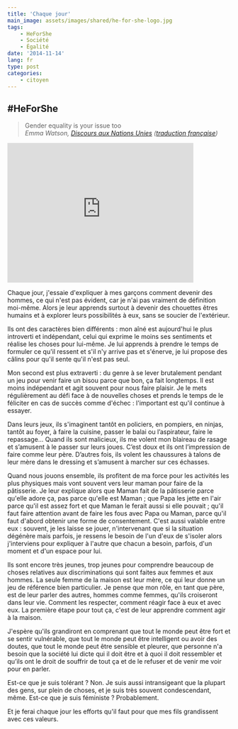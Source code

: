 ```yaml
---
title: 'Chaque jour'
main_image: assets/images/shared/he-for-she-logo.jpg
tags:
    - HeForShe
    - Société
    - Égalité
date: '2014-11-14'
lang: fr
type: post
categories:
    - citoyen
---
```


## \#HeForShe

> Gender equality is your issue too  
>   <cite>Emma Watson, [Discours aux Nations Unies](https://www.youtube.com/watch?v=Q0Dg226G2Z8) ([traduction française](http://www.unwomen.org/fr/news/stories/2014/9/emma-watson-gender-equality-is-your-issue-too))</cite>

<!-- more -->

<div class="videoWrapper">
  <iframe width="420" height="315" src="https://www.youtube.com/embed/Q0Dg226G2Z8" frameborder="0" allowfullscreen></iframe>
</div>

Chaque jour, j'essaie d'expliquer à mes garçons comment devenir des hommes, ce qui n'est pas évident, car je n'ai pas vraiment de définition moi-même. Alors je leur apprends surtout à devenir des chouettes êtres humains et à explorer leurs possibilités à eux, sans se soucier de l'extérieur.

Ils ont des caractères bien différents&nbsp;: mon aîné est aujourd'hui le plus introverti et indépendant, celui qui exprime le moins ses sentiments et réalise les choses pour lui-même. Je lui apprends à prendre le temps de formuler ce qu'il ressent et s'il n'y arrive pas et s'énerve, je lui propose des câlins pour qu'il sente qu'il n'est pas seul.

Mon second est plus extraverti&nbsp;: du genre à se lever brutalement pendant un jeu pour venir faire un bisou parce que bon, ça fait longtemps. Il est moins indépendant et agit souvent pour nous faire plaisir. Je le mets régulièrement au défi face à de nouvelles choses et prends le temps de le féliciter en cas de succès comme d'échec&nbsp;: l'important est qu'il continue à essayer.

Dans leurs jeux, ils s'imaginent tantôt en policiers, en pompiers, en ninjas, tantôt au foyer, à faire la cuisine, passer le balai ou l’aspirateur, faire le repassage… Quand ils sont malicieux, ils me volent mon blaireau de rasage et s’amusent à le passer sur leurs joues. C’est doux et ils ont l’impression de faire comme leur père. D’autres fois, ils volent les chaussures à talons de leur mère dans le dressing et s’amusent à marcher sur ces échasses.

Quand nous jouons ensemble, ils profitent de ma force pour les activités les plus physiques mais vont souvent vers leur maman pour faire de la pâtisserie. Je leur explique alors que Maman fait de la pâtisserie parce qu'elle adore ça, pas parce qu'elle est Maman ; que Papa les jette en l'air parce qu'il est assez fort et que Maman le ferait aussi si elle pouvait ; qu'il faut faire attention avant de faire les fous avec Papa ou Maman, parce qu'il faut d'abord obtenir une forme de consentement. C'est aussi valable entre eux&nbsp;: souvent, je les laisse se jouer, n'intervenant que si la situation dégénère mais parfois, je ressens le besoin de l'un d'eux de s'isoler alors j'interviens pour expliquer à l'autre que chacun a besoin, parfois, d'un moment et d'un espace pour lui.

Ils sont encore très jeunes, trop jeunes pour comprendre beaucoup de choses relatives aux discriminations qui sont faites aux femmes et aux hommes. La seule femme de la maison est leur mère, ce qui leur donne un jeu de référence bien particulier. Je pense que mon rôle, en tant que père, est de leur parler des autres, hommes comme femmes, qu'ils croiseront dans leur vie. Comment les respecter, comment réagir face à eux et avec eux. La première étape pour tout ça, c'est de leur apprendre comment agir à la maison.

J'espère qu'ils grandiront en comprenant que tout le monde peut être fort et se sentir vulnérable, que tout le monde peut être intelligent ou avoir des doutes, que tout le monde peut être sensible et pleurer, que personne n'a besoin que la société lui dicte qui il doit être et à quoi il doit ressembler et qu’ils ont le droit de souffrir de tout ça et de le refuser et de venir me voir pour en parler.

Est-ce que je suis tolérant&nbsp;? Non. Je suis aussi intransigeant que la plupart des gens, sur plein de choses, et je suis très souvent condescendant, même. Est-ce que je suis féministe&nbsp;? Probablement.

Et je ferai chaque jour les efforts qu'il faut pour que mes fils grandissent avec ces valeurs.

